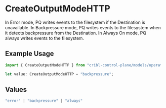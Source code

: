 # CreateOutputModeHTTP

In Error mode, PQ writes events to the filesystem if the Destination is unavailable. In Backpressure mode, PQ writes events to the filesystem when it detects backpressure from the Destination. In Always On mode, PQ always writes events to the filesystem.

## Example Usage

```typescript
import { CreateOutputModeHTTP } from "cribl-control-plane/models/operations";

let value: CreateOutputModeHTTP = "backpressure";
```

## Values

```typescript
"error" | "backpressure" | "always"
```